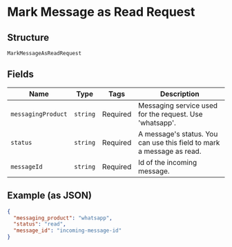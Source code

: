 
# Mark Message as Read Request

## Structure

`MarkMessageAsReadRequest`

## Fields

| Name | Type | Tags | Description |
|  --- | --- | --- | --- |
| `messagingProduct` | `string` | Required | Messaging service used for the request. Use 'whatsapp'. |
| `status` | `string` | Required | A message's status. You can use this field to mark a message as read. |
| `messageId` | `string` | Required | Id of the incoming message. |

## Example (as JSON)

```json
{
  "messaging_product": "whatsapp",
  "status": "read",
  "message_id": "incoming-message-id"
}
```

